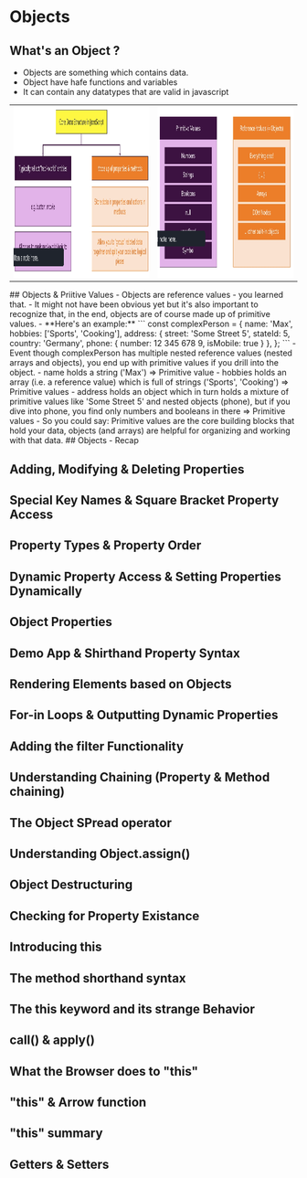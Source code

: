 # Objects

## What's an Object ?
- Objects are something which contains data.
- Object have hafe functions and variables
- It can contain any datatypes that are valid in javascript
<table>
<tr>
<td>

<img src="https://github.com/spdobest/JavaScriptUdemy/blob/master/ReadMe/images/JsObject1.png" width="500" height="300" /> 
 </td> 
<td>
 <img src="https://github.com/spdobest/JavaScriptUdemy/blob/master/ReadMe/images/JsObject2.png" width="500" height="300" /> 
</td>
</tr> 
</table> 
## Objects & Priitive Values
- Objects are reference values - you learned that.
- It might not have been obvious yet but it's also important to recognize that, in the end, objects are of course made up of primitive values.
- **Here's an example:**
```
const complexPerson = {
    name: 'Max',
    hobbies: ['Sports', 'Cooking'],
    address: {
        street: 'Some Street 5',
        stateId: 5,
        country: 'Germany',
        phone: {
            number: 12 345 678 9,
            isMobile: true
        }
    },
};
```
- Event though complexPerson has multiple nested reference values (nested arrays and objects), you end up with primitive values if you drill into the object.
- name holds a string ('Max') => Primitive value
- hobbies holds an array (i.e. a reference value) which is full of strings ('Sports', 'Cooking') => Primitive values
- address holds an object which in turn holds a mixture of primitive values like 'Some Street 5' and nested objects (phone), but if you dive into phone, you find only numbers and booleans in there => Primitive values
- So you could say: Primitive values are the core building blocks that hold your data, objects (and arrays) are helpful for organizing and working with that data.
## Objects - Recap

## Adding, Modifying & Deleting Properties

## Special Key Names & Square Bracket Property Access

## Property Types & Property Order

## Dynamic Property Access & Setting Properties Dynamically

## Object Properties

## Demo App & Shirthand Property Syntax

## Rendering Elements based on Objects

## For-in Loops & Outputting Dynamic Properties

## Adding the filter Functionality

## Understanding Chaining (Property & Method chaining)

## The Object SPread operator

## Understanding Object.assign()

## Object Destructuring

## Checking for Property Existance

## Introducing this

## The method shorthand syntax

## The this keyword and its strange Behavior

## call() & apply()

## What the Browser does to "this"

## "this" & Arrow function

## "this" summary

## Getters & Setters

